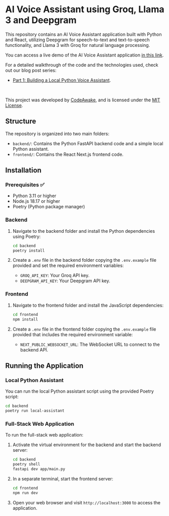 # AI Voice Assistant using Groq, Llama 3 and Deepgram

This repository contains an AI Voice Assistant application built with Python and React, utilizing Deepgram for speech-to-text and text-to-speech functionality, and Llama 3 with Groq for natural language processing.

You can access a live demo of the AI Voice Assistant application [in this link](https://demos.codeawake.com/voice-assistant).

For a detailed walkthrough of the code and the technologies used, check out our blog post series:
- [Part 1: Building a Local Python Voice Assistant](https://codeawake.com/blog/ai-voice-assistant-1).

<br/>

This project was developed by [CodeAwake](https://codeawake.com), and is licensed under the [MIT License](LICENSE).

## Structure

The repository is organized into two main folders:

- `backend/`: Contains the Python FastAPI backend code and a simple local Python assistant.
- `frontend/`: Contains the React Next.js frontend code.

## Installation

### Prerequisites ✅

- Python 3.11 or higher
- Node.js 18.17 or higher
- Poetry (Python package manager)

### Backend

1. Navigate to the backend folder and install the Python dependencies using Poetry:

    ```bash
    cd backend
    poetry install
    ```

2. Create a `.env` file in the backend folder copying the `.env.example` file provided and set the required environment variables:
    - `GROQ_API_KEY`: Your Groq API key.
    - `DEEPGRAM_API_KEY`: Your Deepgram API key.

### Frontend

1. Navigate to the frontend folder and install the JavaScript dependencies:

    ```bash
    cd frontend
    npm install
    ```

2. Create a `.env` file in the frontend folder copying the `.env.example` file provided that includes the required environment variable:
    - `NEXT_PUBLIC_WEBSOCKET_URL`: The WebSocket URL to connect to the backend API.


## Running the Application

### Local Python Assistant

You can run the local Python assistant script using the provided Poetry script:

```bash
cd backend
poetry run local-assistant
```

### Full-Stack Web Application

To run the full-stack web application:

1. Activate the virtual environment for the backend and start the backend server:

    ```bash
    cd backend
    poetry shell
    fastapi dev app/main.py
    ```

2. In a separate terminal, start the frontend server:

    ```bash
    cd frontend
    npm run dev
    ```

3. Open your web browser and visit `http://localhost:3000` to access the application.